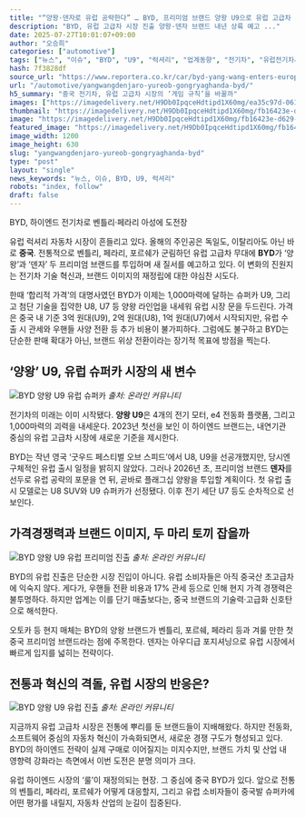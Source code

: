```yaml
---
title: "“양왕·덴자로 유럽 공략한다” … BYD, 프리미엄 브랜드 양왕 U9으로 유럽 고급차 시장 ‘저격’"
description: "BYD, 유럽 고급차 시장 진출 양왕·덴자 브랜드 내년 상륙 예고 ..."
date: 2025-07-27T10:01:07+09:00
author: "오승희"
categories: ["automotive"]
tags: ["뉴스", "이슈", "BYD", "U9", "럭셔리", "업계동향", "전기차", "유럽전기차시장", "중국자동차브랜드"]
hash: 7f3828df
source_url: "https://www.reportera.co.kr/car/byd-yang-wang-enters-europe/"
url: "/automotive/yangwangdenjaro-yureob-gongryaghanda-byd/"
h5_summary: "중국 전기차, 유럽 고급차 시장의 ‘게임 규칙’을 바꿀까"
images: ["https://imagedelivery.net/H9Db0IpqceHdtipd1X60mg/ea35c97d-0611-40d8-2818-6ff25ba76d00/public", "https://imagedelivery.net/H9Db0IpqceHdtipd1X60mg/17809f58-d5ac-4c6d-7243-55aa46324400/public", "https://imagedelivery.net/H9Db0IpqceHdtipd1X60mg/4a4515d7-a94a-4d2a-abd8-4f6f21079600/public", "https://imagedelivery.net/H9Db0IpqceHdtipd1X60mg/fb16423e-d629-49e5-f137-c2b773cb9400/public"]
thumbnail: "https://imagedelivery.net/H9Db0IpqceHdtipd1X60mg/fb16423e-d629-49e5-f137-c2b773cb9400/public"
image: "https://imagedelivery.net/H9Db0IpqceHdtipd1X60mg/fb16423e-d629-49e5-f137-c2b773cb9400/public"
featured_image: "https://imagedelivery.net/H9Db0IpqceHdtipd1X60mg/fb16423e-d629-49e5-f137-c2b773cb9400/public"
image_width: 1200
image_height: 630
slug: "yangwangdenjaro-yureob-gongryaghanda-byd"
type: "post"
layout: "single"
news_keywords: "뉴스, 이슈, BYD, U9, 럭셔리"
robots: "index, follow"
draft: false
---
```


BYD, 하이엔드 전기차로 벤틀리·페라리 아성에 도전장

유럽 럭셔리 자동차 시장이 흔들리고 있다. 올해의 주인공은 독일도, 이탈리아도 아닌 바로 **중국**. 전통적으로 벤틀리, 페라리, 포르쉐가 군림하던 유럽 고급차 무대에 **BYD**가 ‘양왕’과 ‘덴자’ 두 프리미엄 브랜드를 투입하며 새 질서를 예고하고 있다. 이 변화의 진원지는 전기차 기술 혁신과, 브랜드 이미지의 재정립에 대한 야심찬 시도다.

한때 ‘합리적 가격’의 대명사였던 BYD가 이제는 1,000마력에 달하는 슈퍼카 U9, 그리고 첨단 기술을 집약한 U8, U7 등 양왕 라인업을 내세워 유럽 시장 문을 두드린다. 가격은 중국 내 기준 3억 원대(U9), 2억 원대(U8), 1억 원대(U7)에서 시작되지만, 유럽 수출 시 관세와 우핸들 사양 전환 등 추가 비용이 불가피하다. 그럼에도 불구하고 BYD는 단순한 판매 확대가 아닌, 브랜드 위상 전환이라는 장기적 목표에 방점을 찍는다.

## ‘양왕’ U9, 유럽 슈퍼카 시장의 새 변수

![BYD 양왕 U9 유럽 슈퍼카](https://imagedelivery.net/H9Db0IpqceHdtipd1X60mg/ea35c97d-0611-40d8-2818-6ff25ba76d00/public)
*출처: 온라인 커뮤니티*


전기차의 미래는 이미 시작됐다. **양왕 U9**은 4개의 전기 모터, e4 전동화 플랫폼, 그리고 1,000마력의 괴력을 내세운다. 2023년 첫선을 보인 이 하이엔드 브랜드는, 내연기관 중심의 유럽 고급차 시장에 새로운 기준을 제시한다.

BYD는 작년 영국 ‘굿우드 페스티벌 오브 스피드’에서 U8, U9을 선공개했지만, 당시엔 구체적인 유럽 출시 일정을 밝히지 않았다. 그러나 2026년 초, 프리미엄 브랜드 **덴자**를 선두로 유럽 공략의 포문을 연 뒤, 곧바로 플래그십 양왕을 투입할 계획이다. 첫 유럽 출시 모델로는 U8 SUV와 U9 슈퍼카가 선정됐다. 이후 전기 세단 U7 등도 순차적으로 선보인다.

## 가격경쟁력과 브랜드 이미지, 두 마리 토끼 잡을까

![BYD 양왕 U9 유럽 프리미엄 진출](https://imagedelivery.net/H9Db0IpqceHdtipd1X60mg/4a4515d7-a94a-4d2a-abd8-4f6f21079600/public)
*출처: 온라인 커뮤니티*


BYD의 유럽 진출은 단순한 시장 진입이 아니다. 유럽 소비자들은 아직 중국산 초고급차에 익숙지 않다. 게다가, 우핸들 전환 비용과 17% 관세 등으로 인해 현지 가격 경쟁력은 불투명하다. 하지만 업계는 이를 단기 매출보다는, 중국 브랜드의 기술력·고급화 신호탄으로 해석한다.

오토카 등 현지 매체는 BYD의 양왕 브랜드가 벤틀리, 포르쉐, 페라리 등과 겨룰 만한 첫 중국 프리미엄 브랜드라는 점에 주목한다. 덴자는 아우디급 포지셔닝으로 유럽 시장에서 빠르게 입지를 넓히는 전략이다.

## 전통과 혁신의 격돌, 유럽 시장의 반응은?

![BYD 양왕 U9 유럽 진출](https://imagedelivery.net/H9Db0IpqceHdtipd1X60mg/17809f58-d5ac-4c6d-7243-55aa46324400/public)
*출처: 온라인 커뮤니티*


지금까지 유럽 고급차 시장은 전통에 뿌리를 둔 브랜드들이 지배해왔다. 하지만 전동화, 소프트웨어 중심의 자동차 혁신이 가속화되면서, 새로운 경쟁 구도가 형성되고 있다. BYD의 하이엔드 전략이 실제 구매로 이어질지는 미지수지만, 브랜드 가치 및 산업 내 영향력 강화라는 측면에서 이번 도전은 분명 의미가 크다.

유럽 하이엔드 시장의 ‘룰’이 재정의되는 현장. 그 중심에 중국 BYD가 있다. 앞으로 전통의 벤틀리, 페라리, 포르쉐가 어떻게 대응할지, 그리고 유럽 소비자들이 중국발 슈퍼카에 어떤 평가를 내릴지, 자동차 산업의 눈길이 집중된다.
